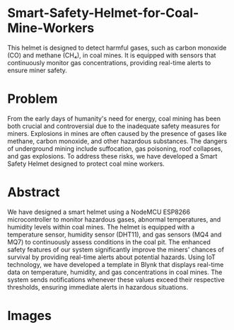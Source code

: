 # Smart-Safety-Helmet-for-Coal-Mine-Workers
This helmet is designed to detect harmful gases, such as carbon monoxide (CO) and methane (CH₄), in coal mines. It is equipped with sensors that continuously monitor gas concentrations, providing real-time alerts to ensure miner safety.
# Problem
From the early days of humanity's need for energy, coal mining has been both crucial and controversial due to the inadequate safety measures for miners. Explosions in mines are often caused by the presence of gases like methane, carbon monoxide, and other hazardous substances. The dangers of underground mining include suffocation, gas poisoning, roof collapses, and gas explosions. To address these risks, we have developed a Smart Safety Helmet designed to protect coal mine workers.
# Abstract
We have designed a smart helmet using a NodeMCU ESP8266 microcontroller to monitor hazardous gases, abnormal temperatures, and humidity levels within coal mines. The helmet is equipped with a temperature sensor, humidity sensor (DHT11), and gas sensors (MQ4 and MQ7) to continuously assess conditions in the coal pit. The enhanced safety features of our system significantly improve the miners' chances of survival by providing real-time alerts about potential hazards.
Using IoT technology, we have developed a template in Blynk that displays real-time data on temperature, humidity, and gas concentrations in coal mines. The system sends notifications whenever these values exceed their respective thresholds, ensuring immediate alerts in hazardous situations.
# Images




